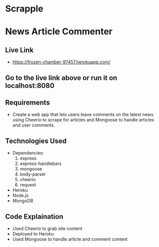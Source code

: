 # Scrapple

# News Article Commenter

## Live Link 
 - https://frozen-chamber-97457.herokuapp.com/

## Go to the live link above or run it on localhost:8080

## Requirements

- Create a web app that lets users leave comments on the latest news using Cheerio to scrape for articles and Mongoose to handle articles and user comments.

## Technologies Used
- Dependencies: 
  1. express
  2. express-handlebars
  3. mongoose
  4. body-parser
  5. cheerio
  6. request
- Heroku
- Node.js
- MongoDB

## Code Explaination
- Used Cheerio to grab site content  
- Deployed to Heroku
- Used Mongoose to handle article and comment content 
